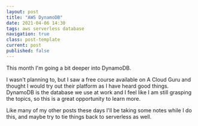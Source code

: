 ```yaml
---
layout: post
title: "AWS DynamoDB"
date: 2021-04-06 14:30
tags: aws serverless database
navigation: true
class: post-template
current: post
published: false
---
```


This month I'm going a bit deeper into DynamoDB.

I wasn't planning to, but I saw a free course available on A Cloud Guru and thought I would try out their platform as I have heard good things. DynamoDB is the database we use at work and I feel like I am still grasping the topics, so this is a great opportunity to learn more.

Like many of my other posts these days I'll be taking some notes while I do this, and maybe try to tie things back to serverless as well.
